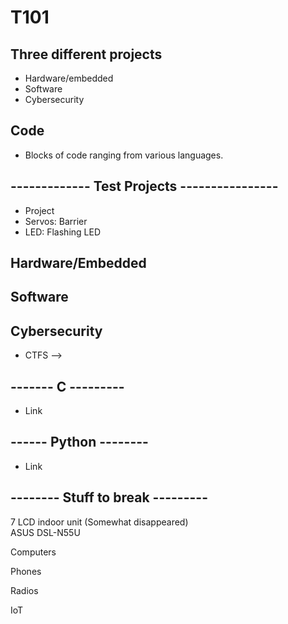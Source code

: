 # T101

## Three different projects
- Hardware/embedded
- Software
- Cybersecurity

## Code
- Blocks of code ranging from various languages.

## ------------- Test Projects ----------------
- Project
- Servos: Barrier
- LED: Flashing LED

## Hardware/Embedded

## Software

## Cybersecurity
- CTFS -->


## ------- C ---------
- Link

## ------ Python --------
- Link

## -------- Stuff to break ---------
7 LCD indoor unit (Somewhat disappeared)
<br>
ASUS DSL-N55U

Computers

Phones

Radios

IoT
